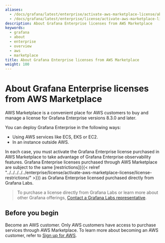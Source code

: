 ```yaml
---
aliases:
  - /docs/grafana/latest/enterprise/activate-aws-marketplace-license/about-ge-license-through-aws/
  - /docs/grafana/latest/enterprise/license/activate-aws-marketplace-license/about-ge-license-through-aws/
description: About Grafana Enterprise licenses from AWS Marketplace
keywords:
  - grafana
  - about
  - enterprise
  - overview
  - aws
  - marketplace
title: About Grafana Enterprise licenses from AWS Marketplace
weight: 100
---
```


# About Grafana Enterprise licenses from AWS Marketplace

AWS Marketplace is a convenient place for AWS customers to buy and manage a license for Grafana Enterprise versions 8.3.0 and later.

You can deploy Grafana Enterprise in the following ways:

- Using AWS services like ECS, EKS or EC2.
- In an instance outside AWS.

In each case, you must activate the Grafana Enterprise license purchased in AWS Marketplace to take advantage of Grafana Enterprise observability features. Grafana Enterprise licenses purchased through AWS Marketplace are subject to the same [restrictions]({{< relref "../../../../../enterprise/license/activate-aws-marketplace-license/license-restrictions/" >}}) as Grafana Enterprise licensed purchased directly from Grafana Labs.

> To purchase a license directly from Grafana Labs or learn more about other Grafana offerings, [Contact a Grafana Labs representative](https://grafana.com/contact?about=grafana-enterprise).

## Before you begin

Become an AWS customer. Only AWS customers have access to purchase services through AWS Marketplace. To learn more about becoming an AWS customer, refer to [Sign up for AWS](https://portal.aws.amazon.com/billing/signup#/start).
